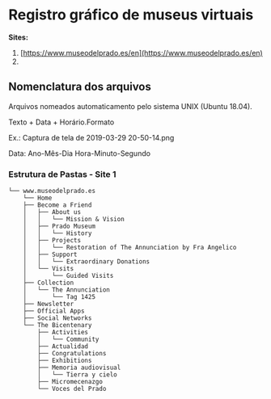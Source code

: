 # Registro gráfico de museus virtuais

**Sites:**

1. [https://www.museodelprado.es/en](https://www.museodelprado.es/en)
2.

## Nomenclatura dos arquivos

Arquivos nomeados automaticamento pelo sistema UNIX (Ubuntu 18.04).

Texto + Data + Horário.Formato

Ex.: Captura de tela de 2019-03-29 20-50-14.png

Data: Ano-Mês-Dia Hora-Minuto-Segundo

### Estrutura de Pastas - Site 1

```
└── www.museodelprado.es
    └── Home
    ├── Become a Friend
    │   ├── About us
    │   │   └── Mission & Vision
    │   ├── Prado Museum
    │   │   └── History
    │   ├── Projects
    │   │   └── Restoration of The Annunciation by Fra Angelico
    │   ├── Support
    │   │   └── Extraordinary Donations
    │   └── Visits
    │       └── Guided Visits
    ├── Collection
    │   └── The Annunciation
    │       └── Tag 1425
    ├── Newsletter
    ├── Official Apps
    ├── Social Networks
    └── The Bicentenary
        ├── Activities
        │   └── Community
        ├── Actualidad
        ├── Congratulations
        ├── Exhibitions
        ├── Memoria audiovisual
        │   └── Tierra y cielo
        ├── Micromecenazgo
        └── Voces del Prado


```